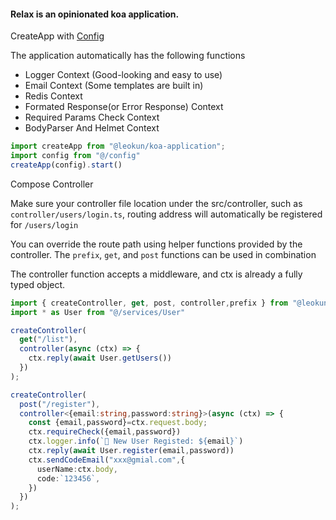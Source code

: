 #### Relax is an opinionated koa application.

CreateApp with [Config](packages/koa-application/src/common/config.ts)

The application automatically has the following functions
- Logger Context (Good-looking and easy to use)
- Email Context (Some templates are built in)
- Redis Context
- Formated Response(or Error Response) Context
- Required Params Check Context
- BodyParser And Helmet Context

```ts
import createApp from "@leokun/koa-application";
import config from "@/config"
createApp(config).start()

```

Compose Controller

Make sure your controller file location under the src/controller, such as ` controller/users/login.ts `, routing address will automatically be registered for `/users/login`

You can override the route path using helper functions provided by the controller. The `prefix`, `get`, and `post` functions can be used in combination

The controller function accepts a middleware, and ctx is already a fully typed object.

```ts
import { createController, get, post, controller,prefix } from "@leokun/koa-controller";
import * as User from "@/services/User"

createController(
  get("/list"),
  controller(async (ctx) => {
    ctx.reply(await User.getUsers())
  })
);

createController(
  post("/register"),
  controller<{email:string,password:string}>(async (ctx) => {
    const {email,password}=ctx.request.body;
    ctx.requireCheck({email,password})
    ctx.logger.info(`🎉 New User Registed: ${email}`)
    ctx.reply(await User.register(email,password))
    ctx.sendCodeEmail("xxx@gmial.com",{
      userName:ctx.body,
      code:`123456`,
    })
  })
);


```

